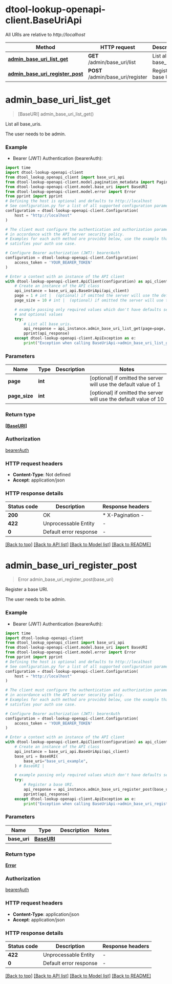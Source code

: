 # dtool-lookup-openapi-client.BaseUriApi

All URIs are relative to *http://localhost*

Method | HTTP request | Description
------------- | ------------- | -------------
[**admin_base_uri_list_get**](BaseUriApi.md#admin_base_uri_list_get) | **GET** /admin/base_uri/list | List all base_uris.
[**admin_base_uri_register_post**](BaseUriApi.md#admin_base_uri_register_post) | **POST** /admin/base_uri/register | Register a base URI.


# **admin_base_uri_list_get**
> [BaseURI] admin_base_uri_list_get()

List all base_uris.

The user needs to be admin.

### Example

* Bearer (JWT) Authentication (bearerAuth):

```python
import time
import dtool-lookup-openapi-client
from dtool_lookup_openapi_client import base_uri_api
from dtool-lookup-openapi-client.model.pagination_metadata import PaginationMetadata
from dtool-lookup-openapi-client.model.base_uri import BaseURI
from dtool-lookup-openapi-client.model.error import Error
from pprint import pprint
# Defining the host is optional and defaults to http://localhost
# See configuration.py for a list of all supported configuration parameters.
configuration = dtool-lookup-openapi-client.Configuration(
    host = "http://localhost"
)

# The client must configure the authentication and authorization parameters
# in accordance with the API server security policy.
# Examples for each auth method are provided below, use the example that
# satisfies your auth use case.

# Configure Bearer authorization (JWT): bearerAuth
configuration = dtool-lookup-openapi-client.Configuration(
    access_token = 'YOUR_BEARER_TOKEN'
)

# Enter a context with an instance of the API client
with dtool-lookup-openapi-client.ApiClient(configuration) as api_client:
    # Create an instance of the API class
    api_instance = base_uri_api.BaseUriApi(api_client)
    page = 1 # int |  (optional) if omitted the server will use the default value of 1
    page_size = 10 # int |  (optional) if omitted the server will use the default value of 10

    # example passing only required values which don't have defaults set
    # and optional values
    try:
        # List all base_uris.
        api_response = api_instance.admin_base_uri_list_get(page=page, page_size=page_size)
        pprint(api_response)
    except dtool-lookup-openapi-client.ApiException as e:
        print("Exception when calling BaseUriApi->admin_base_uri_list_get: %s\n" % e)
```


### Parameters

Name | Type | Description  | Notes
------------- | ------------- | ------------- | -------------
 **page** | **int**|  | [optional] if omitted the server will use the default value of 1
 **page_size** | **int**|  | [optional] if omitted the server will use the default value of 10

### Return type

[**[BaseURI]**](BaseURI.md)

### Authorization

[bearerAuth](../README.md#bearerAuth)

### HTTP request headers

 - **Content-Type**: Not defined
 - **Accept**: application/json


### HTTP response details

| Status code | Description | Response headers |
|-------------|-------------|------------------|
**200** | OK |  * X-Pagination -  <br>  |
**422** | Unprocessable Entity |  -  |
**0** | Default error response |  -  |

[[Back to top]](#) [[Back to API list]](../README.md#documentation-for-api-endpoints) [[Back to Model list]](../README.md#documentation-for-models) [[Back to README]](../README.md)

# **admin_base_uri_register_post**
> Error admin_base_uri_register_post(base_uri)

Register a base URI.

The user needs to be admin.

### Example

* Bearer (JWT) Authentication (bearerAuth):

```python
import time
import dtool-lookup-openapi-client
from dtool_lookup_openapi_client import base_uri_api
from dtool-lookup-openapi-client.model.base_uri import BaseURI
from dtool-lookup-openapi-client.model.error import Error
from pprint import pprint
# Defining the host is optional and defaults to http://localhost
# See configuration.py for a list of all supported configuration parameters.
configuration = dtool-lookup-openapi-client.Configuration(
    host = "http://localhost"
)

# The client must configure the authentication and authorization parameters
# in accordance with the API server security policy.
# Examples for each auth method are provided below, use the example that
# satisfies your auth use case.

# Configure Bearer authorization (JWT): bearerAuth
configuration = dtool-lookup-openapi-client.Configuration(
    access_token = 'YOUR_BEARER_TOKEN'
)

# Enter a context with an instance of the API client
with dtool-lookup-openapi-client.ApiClient(configuration) as api_client:
    # Create an instance of the API class
    api_instance = base_uri_api.BaseUriApi(api_client)
    base_uri = BaseURI(
        base_uri="base_uri_example",
    ) # BaseURI | 

    # example passing only required values which don't have defaults set
    try:
        # Register a base URI.
        api_response = api_instance.admin_base_uri_register_post(base_uri)
        pprint(api_response)
    except dtool-lookup-openapi-client.ApiException as e:
        print("Exception when calling BaseUriApi->admin_base_uri_register_post: %s\n" % e)
```


### Parameters

Name | Type | Description  | Notes
------------- | ------------- | ------------- | -------------
 **base_uri** | [**BaseURI**](BaseURI.md)|  |

### Return type

[**Error**](Error.md)

### Authorization

[bearerAuth](../README.md#bearerAuth)

### HTTP request headers

 - **Content-Type**: application/json
 - **Accept**: application/json


### HTTP response details

| Status code | Description | Response headers |
|-------------|-------------|------------------|
**422** | Unprocessable Entity |  -  |
**0** | Default error response |  -  |

[[Back to top]](#) [[Back to API list]](../README.md#documentation-for-api-endpoints) [[Back to Model list]](../README.md#documentation-for-models) [[Back to README]](../README.md)

